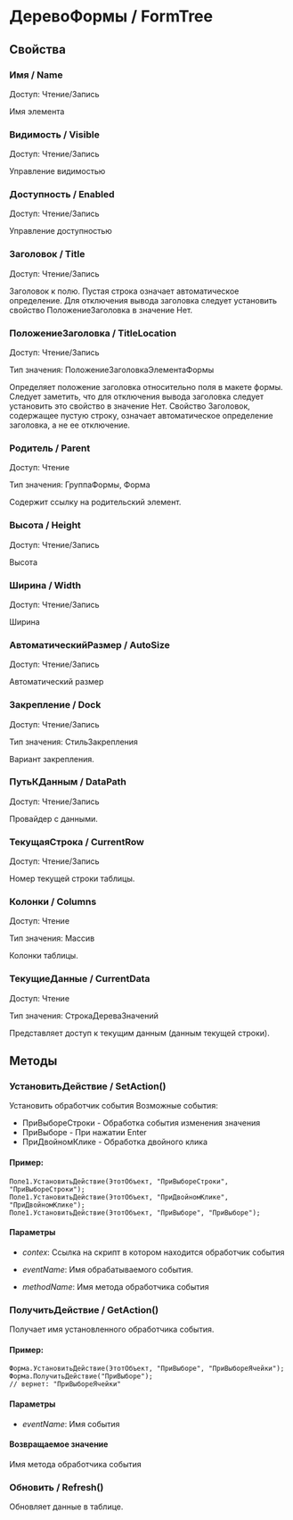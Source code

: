 
# ДеревоФормы / FormTree

## Свойства
    
### Имя / Name
Доступ: Чтение/Запись
    
    
Имя элемента


  
  
### Видимость / Visible
Доступ: Чтение/Запись
    
    
Управление видимостью


  
  
### Доступность / Enabled
Доступ: Чтение/Запись
    
    
Управление доступностью


  
  
### Заголовок / Title
Доступ: Чтение/Запись
    
    
Заголовок к полю. Пустая строка означает автоматическое определение. Для отключения вывода заголовка следует установить свойство ПоложениеЗаголовка в значение Нет.


  
  
### ПоложениеЗаголовка / TitleLocation
Доступ: Чтение/Запись

Тип значения: ПоложениеЗаголовкаЭлементаФормы

    
    
Определяет положение заголовка относительно поля в макете формы.
Следует заметить, что для отключения вывода заголовка следует установить это свойство в значение Нет.
Свойство Заголовок, содержащее пустую строку, означает автоматическое определение заголовка, а не ее отключение.


  
  
### Родитель / Parent
Доступ: Чтение

Тип значения: ГруппаФормы, Форма

    
    
Содержит ссылку на родительский элемент.

  
  
### Высота / Height
Доступ: Чтение/Запись
    
    
Высота


  
  
### Ширина / Width
Доступ: Чтение/Запись
    
    
Ширина


  
  
### АвтоматическийРазмер / AutoSize
Доступ: Чтение/Запись
    
    
Автоматический размер


  
  
### Закрепление / Dock
Доступ: Чтение/Запись

Тип значения: СтильЗакрепления

    
    
Вариант закрепления.

  
  
### ПутьКДанным / DataPath
Доступ: Чтение/Запись
    
    
Провайдер с данными.


  
  
### ТекущаяСтрока / CurrentRow
Доступ: Чтение/Запись
    
    
Номер текущей строки таблицы.


  
  
### Колонки / Columns
Доступ: Чтение

Тип значения: Массив

    
    
Колонки таблицы.


  
  
### ТекущиеДанные / CurrentData
Доступ: Чтение

Тип значения: СтрокаДереваЗначений

    
    
Представляет доступ к текущим данным (данным текущей строки).


  
  
## Методы
    
### УстановитьДействие / SetAction()
    
    
    
Установить обработчик события
Возможные события:
- ПриВыбореСтроки - Обработка события изменения значения
- ПриВыборе - При нажатии Enter
- ПриДвойномКлике - Обработка двойного клика


  
  
#### Пример:
    Поле1.УстановитьДействие(ЭтотОбъект, "ПриВыбореСтроки", "ПриВыбореСтроки");
    Поле1.УстановитьДействие(ЭтотОбъект, "ПриДвойномКлике", "ПриДвойномКлике");
    Поле1.УстановитьДействие(ЭтотОбъект, "ПриВыборе", "ПриВыборе");
    

#### Параметры

* *contex*: Ссылка на скрипт в котором находится обработчик события

* *eventName*: Имя обрабатываемого события.

* *methodName*: Имя метода обработчика события

### ПолучитьДействие / GetAction()
    
    
    
Получает имя установленного обработчика события.


  
  
#### Пример:
    Форма.УстановитьДействие(ЭтотОбъект, "ПриВыборе", "ПриВыбореЯчейки");
    Форма.ПолучитьДействие("ПриВыборе");
    // вернет: "ПриВыбореЯчейки"
    

#### Параметры

* *eventName*: Имя события

#### Возвращаемое значение

Имя метода обработчика события

  
### Обновить / Refresh()
    
    
    
Обновляет данные в таблице.


  
  